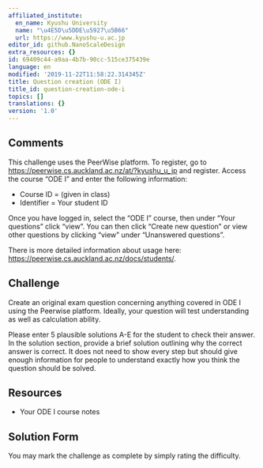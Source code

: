 ```yaml
---
affiliated_institute:
  en_name: Kyushu University
  name: "\u4E5D\u5DDE\u5927\u5B66"
  url: https://www.kyushu-u.ac.jp
editor_id: github.NanoScaleDesign
extra_resources: {}
id: 69409c44-a9aa-4b7b-90cc-515ce375439e
language: en
modified: '2019-11-22T11:58:22.314345Z'
title: Question creation (ODE I)
title_id: question-creation-ode-i
topics: []
translations: {}
version: '1.0'
---
```


## Comments
This challenge uses the PeerWise platform. To register, go to https://peerwise.cs.auckland.ac.nz/at/?kyushu_u_jp and register. Access the course “ODE I” and enter the following information:

- Course ID = (given in class)
- Identifier = Your student ID

Once you have logged in, select the “ODE I” course, then under “Your questions” click “view”. You can then click “Create new question” or view other questions by clicking “view” under “Unanswered questions”.

There is more detailed information about usage here: https://peerwise.cs.auckland.ac.nz/docs/students/.


## Challenge

Create an original exam question concerning anything covered in ODE I using the Peerwise platform. Ideally, your question will test understanding as well as calculation ability.

Please enter 5 plausible solutions A-E for the student to check their answer. In the solution section, provide a brief solution outlining why the correct answer is correct. It does not need to show every step but should give enough information for people to understand exactly how you think the question should be solved.

## Resources

- Your ODE I course notes

## Solution Form
You may mark the challenge as complete by simply rating the difficulty.
